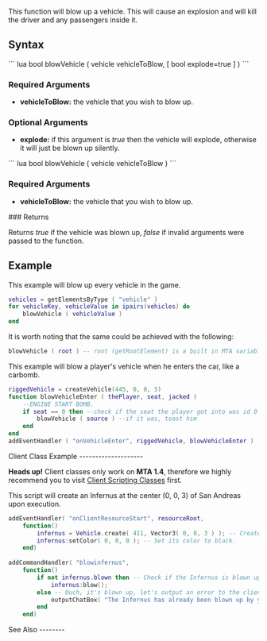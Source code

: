 This function will blow up a vehicle. This will cause an explosion and will kill the driver and any passengers inside it.

Syntax
------

<section name="Server" class="server" show="true">
``` lua
bool blowVehicle ( vehicle vehicleToBlow, [ bool explode=true ] )
```

### Required Arguments

-   **vehicleToBlow:** the vehicle that you wish to blow up.

### Optional Arguments

-   **explode:** if this argument is *true* then the vehicle will explode, otherwise it will just be blown up silently.

</section>
<section name="Client" class="client" show="true">
``` lua
bool blowVehicle ( vehicle vehicleToBlow )
```

### Required Arguments

-   **vehicleToBlow:** the vehicle that you wish to blow up.

</section>
### Returns

Returns *true* if the vehicle was blown up, *false* if invalid arguments were passed to the function.

Example
-------

<section name="Example 1: Server and client" class="both" show="true">
This example will blow up every vehicle in the game.

``` lua
vehicles = getElementsByType ( "vehicle" )
for vehicleKey, vehicleValue in ipairs(vehicles) do
    blowVehicle ( vehicleValue )
end
```

It is worth noting that the same could be achieved with the following:

``` lua
blowVehicle ( root ) -- root (getRootElement) is a built in MTA variable and therefore we do not have to define it.
```

</section>
<section name="Example 2: Server" class="server" show="true">
This example will blow a player's vehicle when he enters the car, like a carbomb.

``` lua
riggedVehicle = createVehicle(445, 0, 0, 5)
function blowVehicleEnter ( thePlayer, seat, jacked )
    --ENGINE START BOMB. 
    if seat == 0 then --check if the seat the player got into was id 0 - i.e. driver seat
        blowVehicle ( source ) --if it was, toast him
    end
end
addEventHandler ( "onVehicleEnter", riggedVehicle, blowVehicleEnter ) --trigger the function when a certain vehicle is entered
```

</section>
Client Class Example
--------------------

**Heads up!** Client classes only work on **MTA 1.4**, therefore we highly recommend you to visit [Client Scripting Classes](/docs/client_scripting_classes.md "wikilink") first.

<section name="Example 1: Client" class="client" show="true">
This script will create an Infernus at the center (0, 0, 3) of San Andreas upon execution.

``` lua
addEventHandler( "onClientResourceStart", resourceRoot,
    function()
        infernus = Vehicle.create( 411, Vector3( 0, 0, 3 ) ); -- Create an Infernus and spawn it at the middle of SA.
        infernus:setColor( 0, 0, 0 ); -- Set its color to black.
    end)
    
addCommandHandler( "blowinfernus",
    function()
        if not infernus.blown then -- Check if the Infernus is blown up or not.
            infernus:blow();
        else -- Ouch, it's blown up, let's output an error to the client.
            outputChatBox( "The Infernus has already been blown up by you.", 255, 0, 0, false );
        end
    end)
```

</section>
See Also
--------
